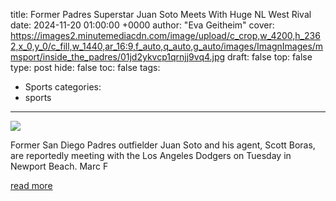 title: Former Padres Superstar Juan Soto Meets With Huge NL West Rival
date: 2024-11-20 01:00:00 +0000
author: "Eva Geitheim"
cover: https://images2.minutemediacdn.com/image/upload/c_crop,w_4200,h_2362,x_0,y_0/c_fill,w_1440,ar_16:9,f_auto,q_auto,g_auto/images/ImagnImages/mmsport/inside_the_padres/01jd2ykvcp1qrnjj9vq4.jpg
draft: false
top: false
type: post
hide: false
toc: false
tags:
  - Sports
categories:
  - sports
---

![](https://images2.minutemediacdn.com/image/upload/c_crop,w_4200,h_2362,x_0,y_0/c_fill,w_1440,ar_16:9,f_auto,q_auto,g_auto/images/ImagnImages/mmsport/inside_the_padres/01jd2ykvcp1qrnjj9vq4.jpg)

Former San Diego Padres outfielder Juan Soto and his agent, Scott Boras, are reportedly meeting with the Los Angeles Dodgers on Tuesday in Newport Beach. Marc F

[read more](https://www.si.com/mlb/padres/san-diego-padres-news/former-padres-superstar-juan-soto-meets-with-huge-nl-west-rival-01jd2x92dk3f)
